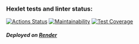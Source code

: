 ### Hexlet tests and linter status:
[![Actions Status](https://github.com/Ovsenka/java-project-99/actions/workflows/hexlet-check.yml/badge.svg)](https://github.com/Ovsenka/java-project-99/actions)
[![Maintainability](https://api.codeclimate.com/v1/badges/da11c24fbde209470bf7/maintainability)](https://codeclimate.com/github/Ovsenka/java-project-99/maintainability)
[![Test Coverage](https://api.codeclimate.com/v1/badges/da11c24fbde209470bf7/test_coverage)](https://codeclimate.com/github/Ovsenka/java-project-99/test_coverage)





##### Deployed on [Render](https://java-project-99-zm8q.onrender.com)


